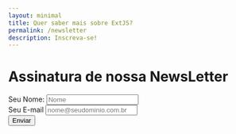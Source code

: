 ```yaml
---
layout: minimal
title: Quer saber mais sobre ExtJS? 
permalink: /newsletter
description: Inscreva-se!
---
```

<div class="row">
  <div class="col-12 text-center">
    <h1>Assinatura de nossa NewsLetter</h1>
  </div>
</div>
<form action="https://formspree.io/media@bsource.com.br" method="POST" target="_blank"  class="offset-1 col-10">
  <input type="hidden" name="_subject" value="Novo contato!" /> 
  <input type="hidden" name="_next" value="https://blog.bsource.com.br/assinatura-newsletter" /> 
  <input type="hidden" name="_language" value="pt" /> 
  <div class="form-group">
    <label for="txtNome">Seu Nome:</label>
    <input type="text" 
           id="txtNome" 
           name="name"
           placeholder="Nome" 
           data-vv-id="_jgffphqqw" 
           aria-required="true" 
           aria-invalid="false"  
           class="form-control"/>
  </div>
  <div class="form-group">
    <label for="txtEmail">Seu E-mail</label>
    <input type="email" 
           class="form-control" 
           id="txtEmail" 
           name="email"
           data-vv-id="_owa60l0p5"
           placeholder="nome@seudominio.com.br"
           aria-required="true" ria-invalid="false"/>
  </div>
  <button type="submit" class="btn btn-primary btn-block mb-2">Enviar</button>
</form>


<!--
<section class="formularioBS" itemprop="formularioBS;">
    <div class="center">
        <img src="/assets/img/logo-bsource.png" alt="BSourceimg" style="margin:0 auto; margin-top: 0px;"><br>
    </div>
    <br>
    <br>
    <br>

    
<form action="https://formspree.io/media@bsource.com.br" method="POST" target="_blank" class="formularioBS" style="width: 100%; max-width: 600px;margin-left: 0px; margin: auto;"> 
    <fieldset><input type="hidden" name="_subject" value="Novo contato!"> <input type="hidden" name="_next" value="https://blog.bsource.com.br/thanks"> <input type="hidden" name="_language" value="pt"> <input type="text" name="nome" placeholder="Seu nome" class="" data-vv-id="_jgffphqqw" aria-required="true" aria-invalid="false">  <input type="text" name="email" placeholder="Seu e-mail" class="" data-vv-id="_owa60l0p5" aria-required="true" aria-invalid="false">   
    <div class="form-group">
     <label for="range" style=" color: black;">Qual a chance de você recomendar o nosso blog a um amigo?</label>
        <input type="range" id="range" name="range" min="0" max="10">
        <br>
    </div>   <button type="submit" class="btn btn-default" style="width: 600px;">Increver-se</button>
-->